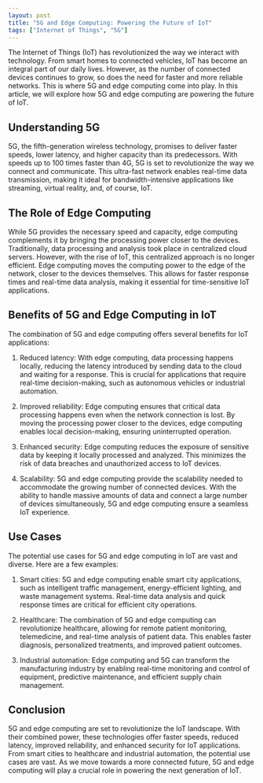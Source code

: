 ```yaml
---
layout: post
title: "5G and Edge Computing: Powering the Future of IoT"
tags: ["Internet of Things", "5G"]
---
```


The Internet of Things (IoT) has revolutionized the way we interact with technology. From smart homes to connected vehicles, IoT has become an integral part of our daily lives. However, as the number of connected devices continues to grow, so does the need for faster and more reliable networks. This is where 5G and edge computing come into play. In this article, we will explore how 5G and edge computing are powering the future of IoT.

## Understanding 5G

5G, the fifth-generation wireless technology, promises to deliver faster speeds, lower latency, and higher capacity than its predecessors. With speeds up to 100 times faster than 4G, 5G is set to revolutionize the way we connect and communicate. This ultra-fast network enables real-time data transmission, making it ideal for bandwidth-intensive applications like streaming, virtual reality, and, of course, IoT.

## The Role of Edge Computing

While 5G provides the necessary speed and capacity, edge computing complements it by bringing the processing power closer to the devices. Traditionally, data processing and analysis took place in centralized cloud servers. However, with the rise of IoT, this centralized approach is no longer efficient. Edge computing moves the computing power to the edge of the network, closer to the devices themselves. This allows for faster response times and real-time data analysis, making it essential for time-sensitive IoT applications.

## Benefits of 5G and Edge Computing in IoT

The combination of 5G and edge computing offers several benefits for IoT applications:

1. Reduced latency: With edge computing, data processing happens locally, reducing the latency introduced by sending data to the cloud and waiting for a response. This is crucial for applications that require real-time decision-making, such as autonomous vehicles or industrial automation.

2. Improved reliability: Edge computing ensures that critical data processing happens even when the network connection is lost. By moving the processing power closer to the devices, edge computing enables local decision-making, ensuring uninterrupted operation.

3. Enhanced security: Edge computing reduces the exposure of sensitive data by keeping it locally processed and analyzed. This minimizes the risk of data breaches and unauthorized access to IoT devices.

4. Scalability: 5G and edge computing provide the scalability needed to accommodate the growing number of connected devices. With the ability to handle massive amounts of data and connect a large number of devices simultaneously, 5G and edge computing ensure a seamless IoT experience.

## Use Cases

The potential use cases for 5G and edge computing in IoT are vast and diverse. Here are a few examples:

1. Smart cities: 5G and edge computing enable smart city applications, such as intelligent traffic management, energy-efficient lighting, and waste management systems. Real-time data analysis and quick response times are critical for efficient city operations.

2. Healthcare: The combination of 5G and edge computing can revolutionize healthcare, allowing for remote patient monitoring, telemedicine, and real-time analysis of patient data. This enables faster diagnosis, personalized treatments, and improved patient outcomes.

3. Industrial automation: Edge computing and 5G can transform the manufacturing industry by enabling real-time monitoring and control of equipment, predictive maintenance, and efficient supply chain management.

## Conclusion

5G and edge computing are set to revolutionize the IoT landscape. With their combined power, these technologies offer faster speeds, reduced latency, improved reliability, and enhanced security for IoT applications. From smart cities to healthcare and industrial automation, the potential use cases are vast. As we move towards a more connected future, 5G and edge computing will play a crucial role in powering the next generation of IoT.

